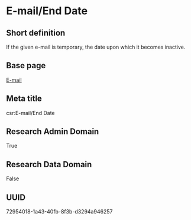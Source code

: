 # E-mail/End Date
## Short definition
If the given e-mail is temporary, the date upon which it becomes inactive.
## Base page
[E-mail](https://github.com/EuroCRIS/CASRAI-Dictionairies/blob/main/Objects/E-mail.md)
## Meta title
csr:E-mail/End Date
## Research Admin Domain
True
## Research Data Domain
False
## UUID
72954018-1a43-40fb-8f3b-d3294a946257
